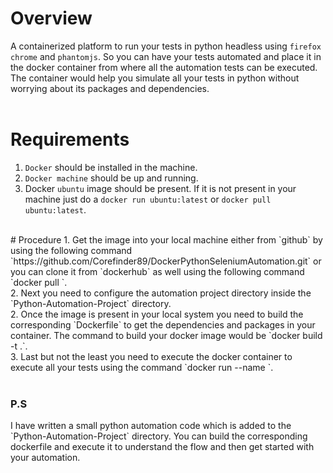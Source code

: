 # Overview
A containerized platform to run your tests in python headless using `firefox` `chrome` and `phantomjs`. So you can have your tests automated and place it in the docker container from where all the automation tests can be executed. The container would help you simulate all your tests in python without worrying about its packages and dependencies.<br>
<br>
# Requirements
1. `Docker` should be installed in the machine.<br>
2. `Docker machine` should be up and running.<br>
3. Docker `ubuntu` image should be present. If it is not present in your machine just do a `docker run ubuntu:latest` or `docker pull ubuntu:latest`.<br>
<br>
# Procedure
1. Get the image into your local machine either from `github` by using the following command `https://github.com/Corefinder89/DockerPythonSeleniumAutomation.git` or you can clone it from `dockerhub` as well using the following command `docker pull <image_name>`.<br>
2. Next you need to configure the automation project directory inside the `Python-Automation-Project` directory.<br>
2. Once the image is present in your local system you need to build the corresponding `Dockerfile` to get the dependencies and packages in your container. The command to build your docker image would be `docker build -t <tagname_image> <image_name> .`.<br>
3. Last but not the least you need to execute the docker container to execute all your tests using the command `docker run --name <container name> <image name>`.<br>
<br>
<h3>P.S</h3>
I have written a small python automation code which is added to the `Python-Automation-Project` directory. You can build the corresponding dockerfile and execute it to understand the flow and then get started with your automation. 
